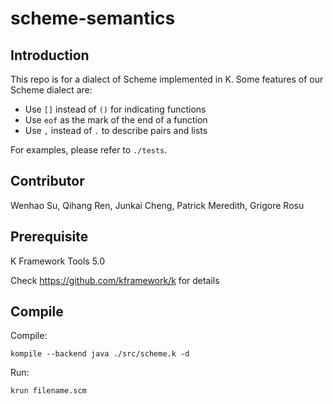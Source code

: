 # scheme-semantics

## Introduction
This repo is for a dialect of Scheme implemented in K. Some features of our Scheme dialect are:

- Use `[]` instead of `()` for indicating functions
- Use `eof` as the mark of the end of a function
- Use `,` instead of `.` to describe pairs and lists

For examples, please refer to `./tests`.

## Contributor
Wenhao Su, Qihang Ren, Junkai Cheng, Patrick Meredith, Grigore Rosu

## Prerequisite
K Framework Tools 5.0

Check https://github.com/kframework/k for details

## Compile
Compile:

```
kompile --backend java ./src/scheme.k -d 
```

Run: 

```
krun filename.scm
```
